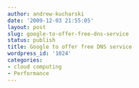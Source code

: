```yaml
---
author: andrew-kucharski
date: '2009-12-03 21:55:05'
layout: post
slug: google-to-offer-free-dns-service
status: publish
title: Google to offer free DNS service
wordpress_id: '1024'
categories:
- cloud computing
- Performance
---
```


